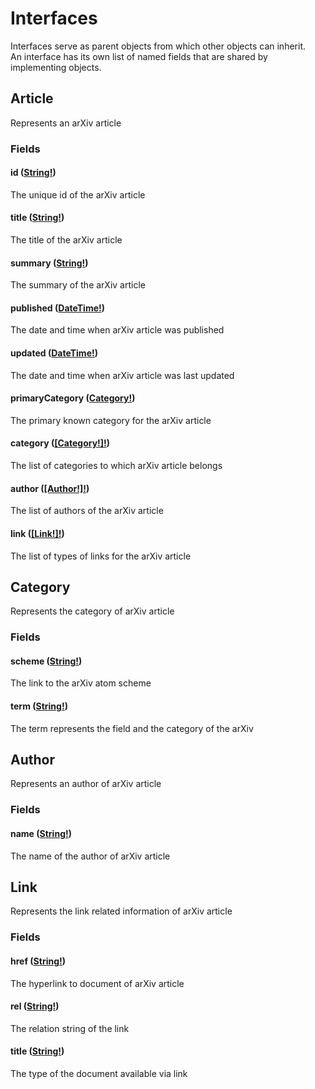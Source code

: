 # Interfaces

Interfaces serve as parent objects from which other objects can inherit.  
An interface has its own list of named fields that are shared by implementing objects.

## Article

Represents an arXiv article

### Fields

#### id ([String!](scalars.md#string))

The unique id of the arXiv article

#### title ([String!](scalars.md#string))

The title of the arXiv article

#### summary ([String!](scalars.md#string))

The summary of the arXiv article

#### published ([DateTime!](scalars.md#string))

The date and time when arXiv article was published

#### updated ([DateTime!](scalars.md#string))

The date and time when arXiv article was last updated

#### primaryCategory ([Category!](interfaces.md#Category))

The primary known category for the arXiv article

#### category ([[Category!]!](interfaces.md#Category))

The list of categories to which arXiv article belongs

#### author ([[Author!]!](interfaces.md#Author))

The list of authors of the arXiv article

#### link ([[Link!]!](interfaces.md#Link))

The list of types of links for the arXiv article

## Category

Represents the category of arXiv article

### Fields

#### scheme ([String!](scalars.md#string))

The link to the arXiv atom scheme

#### term ([String!](scalars.md#string))

The term represents the field and the category of the arXiv

## Author

Represents an author of arXiv article

### Fields

#### name ([String!](scalars.md#string))

The name of the author of arXiv article

## Link

Represents the link related information of arXiv article

### Fields

#### href ([String!](scalars.md#string))

The hyperlink to document of arXiv article

#### rel ([String!](scalars.md#string))

The relation string of the link

#### title ([String!](scalars.md#string))

The type of the document available via link
